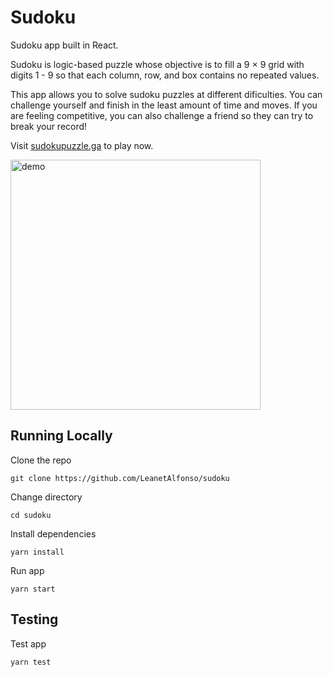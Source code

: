 # Sudoku

Sudoku app built in React.

Sudoku is logic-based puzzle whose objective is to fill a 9 × 9 grid with digits 1 - 9 so that each column, row, and box contains no repeated values.

This app allows you to solve sudoku puzzles at different dificulties. You can challenge yourself and finish in the least amount of time and moves. If you are feeling competitive, you can also challenge a friend so they can try to break your record!

Visit [sudokupuzzle.ga](https://www.sudokupuzzle.ga/) to play now.

<img alt="demo" src="demo.gif" width="400" height="auto"/>

## Running Locally

Clone the repo

```
git clone https://github.com/LeanetAlfonso/sudoku
```

Change directory

```
cd sudoku
```

Install dependencies

```
yarn install
```

Run app

```
yarn start
```

## Testing

Test app

```
yarn test
```
